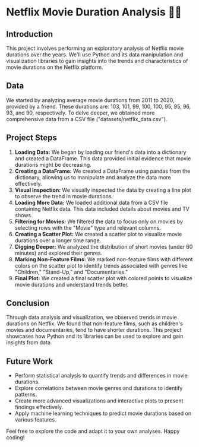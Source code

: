 <!DOCTYPE html>
<html>
<head>

</head>
<body>
  <h1>Netflix Movie Duration Analysis 🍿🍿 </h1>

  <h2>Introduction</h2>
  <p>This project involves performing an exploratory analysis of Netflix movie durations over the years. We'll use Python and its data manipulation and visualization libraries to gain insights into the trends and characteristics of movie durations on the Netflix platform.</p>

  <h2>Data</h2>
  <p>We started by analyzing average movie durations from 2011 to 2020, provided by a friend. These durations are: 103, 101, 99, 100, 100, 95, 95, 96, 93, and 90, respectively. To delve deeper, we obtained more comprehensive data from a CSV file ("datasets/netflix_data.csv").</p>

  <h2>Project Steps</h2>
  <ol>
    <li><strong>Loading Data:</strong> We began by loading our friend's data into a dictionary and created a DataFrame. This data provided initial evidence that movie durations might be decreasing.</li>
    <li><strong>Creating a DataFrame:</strong> We created a DataFrame using pandas from the dictionary, allowing us to manipulate and analyze the data more effectively.</li>
    <li><strong>Visual Inspection:</strong> We visually inspected the data by creating a line plot to observe the trend in movie durations.</li>
    <li><strong>Loading More Data:</strong> We loaded additional data from a CSV file containing Netflix data. This data included details about movies and TV shows.</li>
    <li><strong>Filtering for Movies:</strong> We filtered the data to focus only on movies by selecting rows with the "Movie" type and relevant columns.</li>
    <li><strong>Creating a Scatter Plot:</strong> We created a scatter plot to visualize movie durations over a longer time range.</li>
    <li><strong>Digging Deeper:</strong> We analyzed the distribution of short movies (under 60 minutes) and explored their genres.</li>
    <li><strong>Marking Non-Feature Films:</strong> We marked non-feature films with different colors on the scatter plot to identify trends associated with genres like "Children," "Stand-Up," and "Documentaries."</li>
    <li><strong>Final Plot:</strong> We created a final scatter plot with colored points to visualize movie durations and understand trends better.</li>
  </ol>

  <h2>Conclusion</h2>
  <p>Through data analysis and visualization, we observed trends in movie durations on Netflix. We found that non-feature films, such as children's movies and documentaries, tend to have shorter durations. This project showcases how Python and its libraries can be used to explore and gain insights from data.</p>

  <h2>Future Work</h2>
  <ul>
    <li>Perform statistical analysis to quantify trends and differences in movie durations.</li>
    <li>Explore correlations between movie genres and durations to identify patterns.</li>
    <li>Create more advanced visualizations and interactive plots to present findings effectively.</li>
    <li>Apply machine learning techniques to predict movie durations based on various features.</li>
  </ul>

  <p>Feel free to explore the code and adapt it to your own analyses. Happy coding!</p>
</body>
</html>
